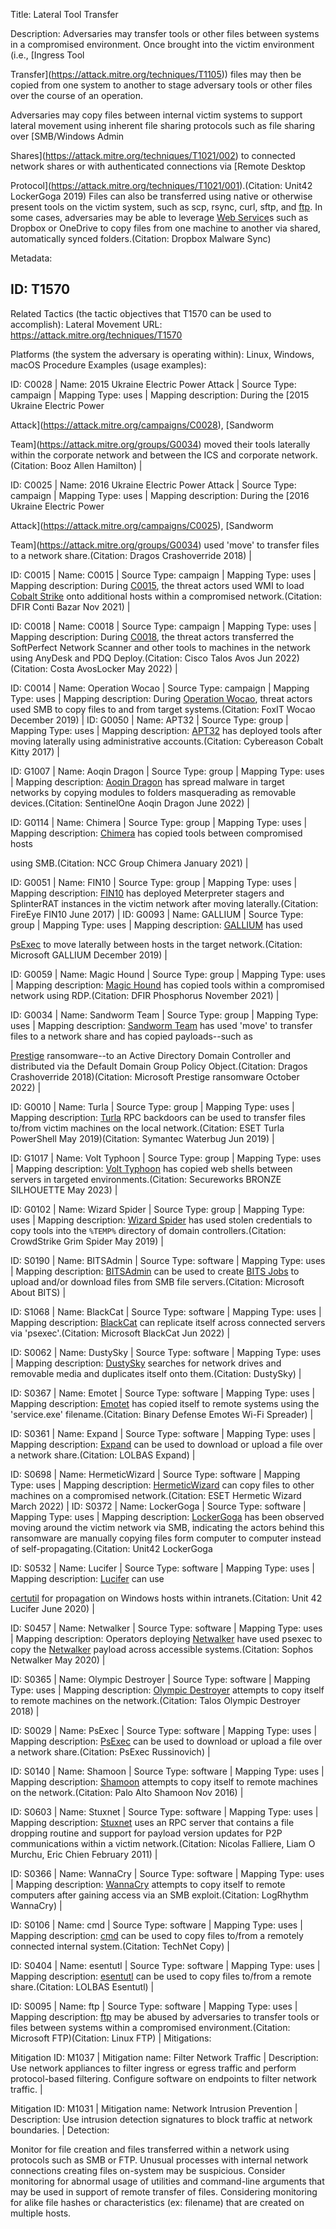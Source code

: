 Title: Lateral Tool Transfer

Description: Adversaries may transfer tools or other files between systems in a compromised environment. Once brought into the victim environment (i.e., [Ingress Tool

Transfer](https://attack.mitre.org/techniques/T1105)) files may then be copied from one system to another to stage adversary tools or other files over the course of an operation.

Adversaries may copy files between internal victim systems to support lateral movement using inherent file sharing protocols such as file sharing over [SMB/Windows Admin

Shares](https://attack.mitre.org/techniques/T1021/002) to connected network shares or with authenticated connections via [Remote Desktop

Protocol](https://attack.mitre.org/techniques/T1021/001).(Citation: Unit42 LockerGoga 2019) Files can also be transferred using native or otherwise present tools on the victim system, such as scp, rsync, curl, sftp, and [ftp](https://attack.mitre.org/software/S0095). In some cases, adversaries may be able to leverage [Web Service](https://attack.mitre.org/techniques/T1102)s such as Dropbox or OneDrive to copy files from one machine to another via shared, automatically synced folders.(Citation: Dropbox Malware Sync)

Metadata:

## ID: T1570

Related Tactics (the tactic objectives that T1570 can be used to accomplish): Lateral Movement URL: https://attack.mitre.org/techniques/T1570

Platforms (the system the adversary is operating within): Linux, Windows, macOS Procedure Examples (usage examples):

ID: C0028 | Name: 2015 Ukraine Electric Power Attack | Source Type: campaign | Mapping Type: uses | Mapping description: During the [2015 Ukraine Electric Power

Attack](https://attack.mitre.org/campaigns/C0028), [Sandworm

Team](https://attack.mitre.org/groups/G0034) moved their tools laterally within the corporate network and between the ICS and corporate network. (Citation: Booz Allen Hamilton) |

ID: C0025 | Name: 2016 Ukraine Electric Power Attack | Source Type: campaign | Mapping Type: uses | Mapping description: During the [2016 Ukraine Electric Power

Attack](https://attack.mitre.org/campaigns/C0025), [Sandworm

Team](https://attack.mitre.org/groups/G0034) used 'move' to transfer files to a network share.(Citation: Dragos Crashoverride 2018) |

ID: C0015 | Name: C0015 | Source Type: campaign | Mapping Type: uses | Mapping description: During [C0015](https://attack.mitre.org/campaigns/C0015), the threat actors used WMI to load [Cobalt Strike](https://attack.mitre.org/software/S0154) onto additional hosts within a compromised network.(Citation: DFIR Conti Bazar Nov 2021) |

ID: C0018 | Name: C0018 | Source Type: campaign | Mapping Type: uses | Mapping description: During [C0018](https://attack.mitre.org/campaigns/C0018), the threat actors transferred the SoftPerfect Network Scanner and other tools to machines in the network using AnyDesk and PDQ Deploy.(Citation: Cisco Talos Avos Jun 2022)(Citation: Costa AvosLocker May 2022) |

ID: C0014 | Name: Operation Wocao | Source Type: campaign | Mapping Type: uses | Mapping description: During [Operation Wocao](https://attack.mitre.org/campaigns/C0014), threat actors used SMB to copy files to and from target systems.(Citation: FoxIT Wocao December 2019) | ID: G0050 | Name: APT32 | Source Type: group | Mapping Type: uses | Mapping description: [APT32](https://attack.mitre.org/groups/G0050) has deployed tools after moving laterally using administrative accounts.(Citation: Cybereason Cobalt Kitty 2017) |

ID: G1007 | Name: Aoqin Dragon | Source Type: group | Mapping Type: uses | Mapping description: [Aoqin Dragon](https://attack.mitre.org/groups/G1007) has spread malware in target networks by copying modules to folders masquerading as removable devices.(Citation: SentinelOne Aoqin Dragon June 2022) |

ID: G0114 | Name: Chimera | Source Type: group | Mapping Type: uses | Mapping description: [Chimera](https://attack.mitre.org/groups/G0114) has copied tools between compromised hosts

using SMB.(Citation: NCC Group Chimera January 2021) |

ID: G0051 | Name: FIN10 | Source Type: group | Mapping Type: uses | Mapping description: [FIN10](https://attack.mitre.org/groups/G0051) has deployed Meterpreter stagers and SplinterRAT instances in the victim network after moving laterally.(Citation: FireEye FIN10 June 2017) | ID: G0093 | Name: GALLIUM | Source Type: group | Mapping Type: uses | Mapping description: [GALLIUM](https://attack.mitre.org/groups/G0093) has used

[PsExec](https://attack.mitre.org/software/S0029) to move laterally between hosts in the target network.(Citation: Microsoft GALLIUM December 2019) |

ID: G0059 | Name: Magic Hound | Source Type: group | Mapping Type: uses | Mapping description: [Magic Hound](https://attack.mitre.org/groups/G0059) has copied tools within a compromised network using RDP.(Citation: DFIR Phosphorus November 2021) |

ID: G0034 | Name: Sandworm Team | Source Type: group | Mapping Type: uses | Mapping description: [Sandworm Team](https://attack.mitre.org/groups/G0034) has used 'move' to transfer files to a network share and has copied payloads--such as

[Prestige](https://attack.mitre.org/software/S1058) ransomware--to an Active Directory Domain Controller and distributed via the Default Domain Group Policy Object.(Citation: Dragos Crashoverride 2018)(Citation: Microsoft Prestige ransomware October 2022) |

ID: G0010 | Name: Turla | Source Type: group | Mapping Type: uses | Mapping description: [Turla](https://attack.mitre.org/groups/G0010) RPC backdoors can be used to transfer files to/from victim machines on the local network.(Citation: ESET Turla PowerShell May 2019)(Citation: Symantec Waterbug Jun 2019) |

ID: G1017 | Name: Volt Typhoon | Source Type: group | Mapping Type: uses | Mapping description: [Volt Typhoon](https://attack.mitre.org/groups/G1017) has copied web shells between servers in targeted environments.(Citation: Secureworks BRONZE SILHOUETTE May 2023) |

ID: G0102 | Name: Wizard Spider | Source Type: group | Mapping Type: uses | Mapping description: [Wizard Spider](https://attack.mitre.org/groups/G0102) has used stolen credentials to copy tools into the <code>%TEMP%</code> directory of domain controllers.(Citation: CrowdStrike Grim Spider May 2019) |

ID: S0190 | Name: BITSAdmin | Source Type: software | Mapping Type: uses | Mapping description: [BITSAdmin](https://attack.mitre.org/software/S0190) can be used to create [BITS Jobs](https://attack.mitre.org/techniques/T1197) to upload and/or download files from SMB file servers.(Citation: Microsoft About BITS) |

ID: S1068 | Name: BlackCat | Source Type: software | Mapping Type: uses | Mapping description: [BlackCat](https://attack.mitre.org/software/S1068) can replicate itself across connected servers via 'psexec'.(Citation: Microsoft BlackCat Jun 2022) |

ID: S0062 | Name: DustySky | Source Type: software | Mapping Type: uses | Mapping description: [DustySky](https://attack.mitre.org/software/S0062) searches for network drives and removable media and duplicates itself onto them.(Citation: DustySky) |

ID: S0367 | Name: Emotet | Source Type: software | Mapping Type: uses | Mapping description: [Emotet](https://attack.mitre.org/software/S0367) has copied itself to remote systems using the 'service.exe' filename.(Citation: Binary Defense Emotes Wi-Fi Spreader) |

ID: S0361 | Name: Expand | Source Type: software | Mapping Type: uses | Mapping description: [Expand](https://attack.mitre.org/software/S0361) can be used to download or upload a file over a network share.(Citation: LOLBAS Expand) |

ID: S0698 | Name: HermeticWizard | Source Type: software | Mapping Type: uses | Mapping description: [HermeticWizard](https://attack.mitre.org/software/S0698) can copy files to other machines on a compromised network.(Citation: ESET Hermetic Wizard March 2022) | ID: S0372 | Name: LockerGoga | Source Type: software | Mapping Type: uses | Mapping description: [LockerGoga](https://attack.mitre.org/software/S0372) has been observed moving around the victim network via SMB, indicating the actors behind this ransomware are manually copying files form computer to computer instead of self-propagating.(Citation: Unit42 LockerGoga

ID: S0532 | Name: Lucifer | Source Type: software | Mapping Type: uses | Mapping description: [Lucifer](https://attack.mitre.org/software/S0532) can use

[certutil](https://attack.mitre.org/software/S0160) for propagation on Windows hosts within intranets.(Citation: Unit 42 Lucifer June 2020) |

ID: S0457 | Name: Netwalker | Source Type: software | Mapping Type: uses | Mapping description: Operators deploying [Netwalker](https://attack.mitre.org/software/S0457) have used psexec to copy the [Netwalker](https://attack.mitre.org/software/S0457) payload across accessible systems.(Citation: Sophos Netwalker May 2020) |

ID: S0365 | Name: Olympic Destroyer | Source Type: software | Mapping Type: uses | Mapping description: [Olympic Destroyer](https://attack.mitre.org/software/S0365) attempts to copy itself to remote machines on the network.(Citation: Talos Olympic Destroyer 2018) |

ID: S0029 | Name: PsExec | Source Type: software | Mapping Type: uses | Mapping description: [PsExec](https://attack.mitre.org/software/S0029) can be used to download or upload a file over a network share.(Citation: PsExec Russinovich) |

ID: S0140 | Name: Shamoon | Source Type: software | Mapping Type: uses | Mapping description: [Shamoon](https://attack.mitre.org/software/S0140) attempts to copy itself to remote machines on the network.(Citation: Palo Alto Shamoon Nov 2016) |

ID: S0603 | Name: Stuxnet | Source Type: software | Mapping Type: uses | Mapping description: [Stuxnet](https://attack.mitre.org/software/S0603) uses an RPC server that contains a file dropping routine and support for payload version updates for P2P communications within a victim network.(Citation: Nicolas Falliere, Liam O Murchu, Eric Chien February 2011) |

ID: S0366 | Name: WannaCry | Source Type: software | Mapping Type: uses | Mapping description: [WannaCry](https://attack.mitre.org/software/S0366) attempts to copy itself to remote computers after gaining access via an SMB exploit.(Citation: LogRhythm WannaCry) |

ID: S0106 | Name: cmd | Source Type: software | Mapping Type: uses | Mapping description: [cmd](https://attack.mitre.org/software/S0106) can be used to copy files to/from a remotely connected internal system.(Citation: TechNet Copy) |

ID: S0404 | Name: esentutl | Source Type: software | Mapping Type: uses | Mapping description: [esentutl](https://attack.mitre.org/software/S0404) can be used to copy files to/from a remote share.(Citation: LOLBAS Esentutl) |

ID: S0095 | Name: ftp | Source Type: software | Mapping Type: uses | Mapping description: [ftp](https://attack.mitre.org/software/S0095) may be abused by adversaries to transfer tools or files between systems within a compromised environment.(Citation: Microsoft FTP)(Citation: Linux FTP) | Mitigations:

Mitigation ID: M1037 | Mitigation name: Filter Network Traffic | Description: Use network appliances to filter ingress or egress traffic and perform protocol-based filtering. Configure software on endpoints to filter network traffic. |

Mitigation ID: M1031 | Mitigation name: Network Intrusion Prevention | Description: Use intrusion detection signatures to block traffic at network boundaries. | Detection:

Monitor for file creation and files transferred within a network using protocols such as SMB or FTP. Unusual processes with internal network connections creating files on-system may be suspicious. Consider monitoring for abnormal usage of utilities and command-line arguments that may be used in support of remote transfer of files. Considering monitoring for alike file hashes or characteristics (ex: filename) that are created on multiple hosts.